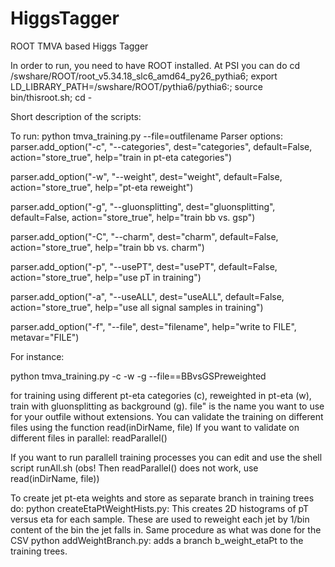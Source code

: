 # HiggsTagger
ROOT TMVA based Higgs Tagger

In order to run, you need to have ROOT installed. At PSI you can do 
cd /swshare/ROOT/root_v5.34.18_slc6_amd64_py26_pythia6; export LD_LIBRARY_PATH=/swshare/ROOT/pythia6/pythia6:; source bin/thisroot.sh; cd -

Short description of the scripts:

To run:
python tmva_training.py --file=outfilename
Parser options:
parser.add_option("-c", "--categories", dest="categories", default=False, action="store_true",
                              help="train in pt-eta categories")
                              
parser.add_option("-w", "--weight", dest="weight", default=False, action="store_true",
                              help="pt-eta reweight")
                              
parser.add_option("-g", "--gluonsplitting", dest="gluonsplitting", default=False, action="store_true",
                              help="train bb vs. gsp")
                              
parser.add_option("-C", "--charm", dest="charm", default=False, action="store_true",
                              help="train bb vs. charm") 
                              
parser.add_option("-p", "--usePT", dest="usePT", default=False, action="store_true",
                              help="use pT in training") 
                              
parser.add_option("-a", "--useALL", dest="useALL", default=False, action="store_true",
                              help="use all signal samples in training")                 
                              
parser.add_option("-f", "--file", dest="filename",
                  help="write to FILE", metavar="FILE")                      
                  
For instance:

python tmva_training.py -c -w -g --file==BBvsGSPreweighted

for training using different pt-eta categories (c), reweighted in pt-eta (w), train with gluonsplitting as background (g). file" is the name you want to use for your outfile without extensions.
You can validate the training on different files using the function
read(inDirName, file)
If you want to validate on different files in parallel:
readParallel()

If you want to run parallell training processes you can edit and use the shell script runAll.sh (obs! Then readParallel() does not work, use read(inDirName, file))

To create jet pt-eta weights and store as separate branch in training trees do:
python createEtaPtWeightHists.py:
This creates 2D histograms of pT versus eta for each sample. These are used to reweight each jet by 1/bin content of the bin the jet falls in. Same procedure as what was done for the CSV
python addWeightBranch.py:
adds a branch b_weight_etaPt to the training trees.

